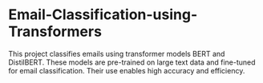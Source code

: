 # Email-Classification-using-Transformers
This project classifies emails using transformer models BERT and DistilBERT. These models are pre-trained on large text data and fine-tuned for email classification. Their use enables high accuracy and efficiency.
